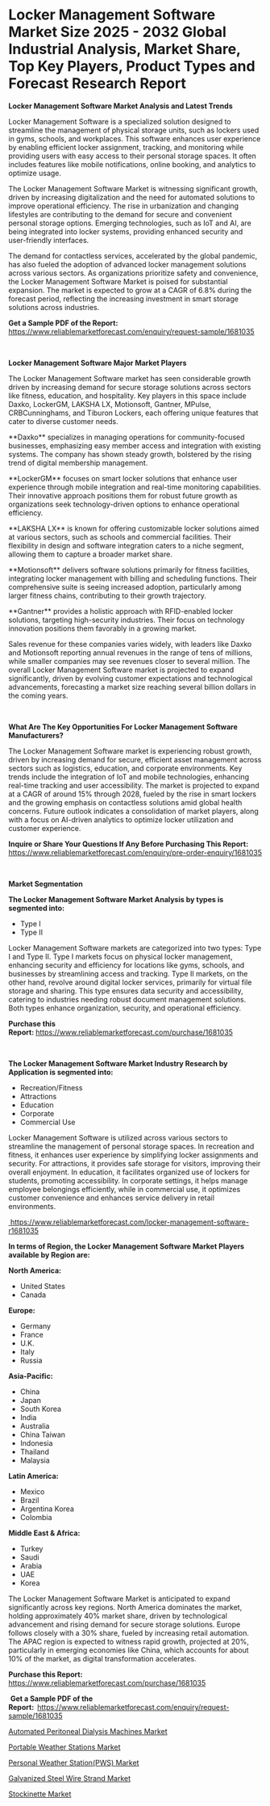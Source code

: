 <p><h1>Locker Management Software Market Size 2025 - 2032 Global Industrial Analysis, Market Share, Top Key Players, Product Types and Forecast Research Report</h1></p><p><strong>Locker Management Software Market Analysis and Latest Trends</strong></p>
<p><p>Locker Management Software is a specialized solution designed to streamline the management of physical storage units, such as lockers used in gyms, schools, and workplaces. This software enhances user experience by enabling efficient locker assignment, tracking, and monitoring while providing users with easy access to their personal storage spaces. It often includes features like mobile notifications, online booking, and analytics to optimize usage.</p><p>The Locker Management Software Market is witnessing significant growth, driven by increasing digitalization and the need for automated solutions to improve operational efficiency. The rise in urbanization and changing lifestyles are contributing to the demand for secure and convenient personal storage options. Emerging technologies, such as IoT and AI, are being integrated into locker systems, providing enhanced security and user-friendly interfaces.</p><p>The demand for contactless services, accelerated by the global pandemic, has also fueled the adoption of advanced locker management solutions across various sectors. As organizations prioritize safety and convenience, the Locker Management Software Market is poised for substantial expansion. The market is expected to grow at a CAGR of 6.8% during the forecast period, reflecting the increasing investment in smart storage solutions across industries.</p></p>
<p><strong>Get a Sample PDF of the Report:&nbsp;</strong> <a href="https://www.reliablemarketforecast.com/enquiry/request-sample/1681035?utm_campaign=1903&utm_medium=2&utm_source=Github&utm_content=ia&utm_term=24032025&utm_id=locker-management-software">https://www.reliablemarketforecast.com/enquiry/request-sample/1681035</a></p>
<p>&nbsp;</p>
<p><strong>Locker Management Software Major Market Players</strong></p>
<p><p>The Locker Management Software market has seen considerable growth driven by increasing demand for secure storage solutions across sectors like fitness, education, and hospitality. Key players in this space include Daxko, LockerGM, LAKSHA LX, Motionsoft, Gantner, MPulse, CRBCunninghams, and Tiburon Lockers, each offering unique features that cater to diverse customer needs.</p><p>**Daxko** specializes in managing operations for community-focused businesses, emphasizing easy member access and integration with existing systems. The company has shown steady growth, bolstered by the rising trend of digital membership management.</p><p>**LockerGM** focuses on smart locker solutions that enhance user experience through mobile integration and real-time monitoring capabilities. Their innovative approach positions them for robust future growth as organizations seek technology-driven options to enhance operational efficiency.</p><p>**LAKSHA LX** is known for offering customizable locker solutions aimed at various sectors, such as schools and commercial facilities. Their flexibility in design and software integration caters to a niche segment, allowing them to capture a broader market share.</p><p>**Motionsoft** delivers software solutions primarily for fitness facilities, integrating locker management with billing and scheduling functions. Their comprehensive suite is seeing increased adoption, particularly among larger fitness chains, contributing to their growth trajectory.</p><p>**Gantner** provides a holistic approach with RFID-enabled locker solutions, targeting high-security industries. Their focus on technology innovation positions them favorably in a growing market.</p><p>Sales revenue for these companies varies widely, with leaders like Daxko and Motionsoft reporting annual revenues in the range of tens of millions, while smaller companies may see revenues closer to several million. The overall Locker Management Software market is projected to expand significantly, driven by evolving customer expectations and technological advancements, forecasting a market size reaching several billion dollars in the coming years.</p></p>
<p>&nbsp;</p>
<p><strong>What Are The Key Opportunities For Locker Management Software Manufacturers?</strong></p>
<p><p>The Locker Management Software market is experiencing robust growth, driven by increasing demand for secure, efficient asset management across sectors such as logistics, education, and corporate environments. Key trends include the integration of IoT and mobile technologies, enhancing real-time tracking and user accessibility. The market is projected to expand at a CAGR of around 15% through 2028, fueled by the rise in smart lockers and the growing emphasis on contactless solutions amid global health concerns. Future outlook indicates a consolidation of market players, along with a focus on AI-driven analytics to optimize locker utilization and customer experience.</p></p>
<p><strong>Inquire or Share Your Questions If Any Before Purchasing This Report:</strong> <a href="https://www.reliablemarketforecast.com/enquiry/pre-order-enquiry/1681035?utm_campaign=1903&utm_medium=2&utm_source=Github&utm_content=ia&utm_term=24032025&utm_id=locker-management-software">https://www.reliablemarketforecast.com/enquiry/pre-order-enquiry/1681035</a></p>
<p>&nbsp;</p>
<p><strong>Market Segmentation</strong></p>
<p><strong>The Locker Management Software Market Analysis by types is segmented into:</strong></p>
<p><ul><li>Type I</li><li>Type II</li></ul></p>
<p><p>Locker Management Software markets are categorized into two types: Type I and Type II. Type I markets focus on physical locker management, enhancing security and efficiency for locations like gyms, schools, and businesses by streamlining access and tracking. Type II markets, on the other hand, revolve around digital locker services, primarily for virtual file storage and sharing. This type ensures data security and accessibility, catering to industries needing robust document management solutions. Both types enhance organization, security, and operational efficiency.</p></p>
<p><strong>Purchase this Report:&nbsp;</strong><a href="https://www.reliablemarketforecast.com/purchase/1681035?utm_campaign=1903&utm_medium=2&utm_source=Github&utm_content=ia&utm_term=24032025&utm_id=locker-management-software">https://www.reliablemarketforecast.com/purchase/1681035</a></p>
<p>&nbsp;</p>
<p><strong>The Locker Management Software Market Industry Research by Application is segmented into:</strong></p>
<p><ul><li>Recreation/Fitness</li><li>Attractions</li><li>Education</li><li>Corporate</li><li>Commercial Use</li></ul></p>
<p><p>Locker Management Software is utilized across various sectors to streamline the management of personal storage spaces. In recreation and fitness, it enhances user experience by simplifying locker assignments and security. For attractions, it provides safe storage for visitors, improving their overall enjoyment. In education, it facilitates organized use of lockers for students, promoting accessibility. In corporate settings, it helps manage employee belongings efficiently, while in commercial use, it optimizes customer convenience and enhances service delivery in retail environments.</p></p>
<p><a href="https://www.reliablemarketforecast.com/locker-management-software-r1681035?utm_campaign=1903&utm_medium=2&utm_source=Github&utm_content=ia&utm_term=24032025&utm_id=locker-management-software">&nbsp;https://www.reliablemarketforecast.com/locker-management-software-r1681035</a></p>
<p><strong>In terms of Region, the Locker Management Software Market Players available by Region are:</strong></p>
<p>
    <p> <strong> North America: </strong>
        <ul>
            <li>United States</li>
            <li>Canada</li>
        </ul>
        </p> 
    <p> <strong> Europe: </strong>
        <ul>
            <li>Germany</li>
            <li>France</li>
            <li>U.K.</li>
            <li>Italy</li>
            <li>Russia</li>
        </ul>
        </p> 
    <p> <strong> Asia-Pacific: </strong>
        <ul>
            <li>China</li>
            <li>Japan</li>
            <li>South Korea</li>
            <li>India</li>
            <li>Australia</li>
            <li>China Taiwan</li>
            <li>Indonesia</li>
            <li>Thailand</li>
            <li>Malaysia</li>
        </ul>
        </p> 
    <p> <strong> Latin America: </strong>
        <ul>
            <li>Mexico</li>
            <li>Brazil</li>
            <li>Argentina Korea</li>
            <li>Colombia</li>
        </ul>
        </p> 
    <p> <strong> Middle East & Africa: </strong>
        <ul>
            <li>Turkey</li>
            <li>Saudi</li>
            <li>Arabia</li>
            <li>UAE</li>
            <li>Korea</li>
        </ul>
    </p>
    </p>
<p><p>The Locker Management Software Market is anticipated to expand significantly across key regions. North America dominates the market, holding approximately 40% market share, driven by technological advancement and rising demand for secure storage solutions. Europe follows closely with a 30% share, fueled by increasing retail automation. The APAC region is expected to witness rapid growth, projected at 20%, particularly in emerging economies like China, which accounts for about 10% of the market, as digital transformation accelerates.</p></p>
<p><strong>Purchase this Report: </strong><a href="https://www.reliablemarketforecast.com/purchase/1681035?utm_campaign=1903&utm_medium=2&utm_source=Github&utm_content=ia&utm_term=24032025&utm_id=locker-management-software">https://www.reliablemarketforecast.com/purchase/1681035</a></p>
<p>&nbsp;<strong>Get a Sample PDF of the Report:&nbsp;&nbsp;</strong><a href="https://www.reliablemarketforecast.com/enquiry/request-sample/1681035?utm_campaign=1903&utm_medium=2&utm_source=Github&utm_content=ia&utm_term=24032025&utm_id=locker-management-software">https://www.reliablemarketforecast.com/enquiry/request-sample/1681035</a></p>
<p><strong></strong></p>
<p><p><a href="https://github.com/landtmman/Market-Research-Report-List-1/blob/main/automated-peritoneal-dialysis-machines-market.md?utm_campaign=1903&utm_medium=2&utm_source=Github&utm_content=ia&utm_term=24032025&utm_id=locker-management-software">Automated Peritoneal Dialysis Machines Market</a></p><p><a href="https://github.com/djoeamakeh/Market-Research-Report-List-1/blob/main/portable-weather-stations-market.md?utm_campaign=1903&utm_medium=2&utm_source=Github&utm_content=ia&utm_term=24032025&utm_id=locker-management-software">Portable Weather Stations Market</a></p><p><a href="https://github.com/negrocybul4w/Market-Research-Report-List-1/blob/main/personal-weather-stationpws-market.md?utm_campaign=1903&utm_medium=2&utm_source=Github&utm_content=ia&utm_term=24032025&utm_id=locker-management-software">Personal Weather Station(PWS) Market</a></p><p><a href="https://github.com/lonanweaseh4/Market-Research-Report-List-1/blob/main/galvanized-steel-wire-strand-market.md?utm_campaign=1903&utm_medium=2&utm_source=Github&utm_content=ia&utm_term=24032025&utm_id=locker-management-software">Galvanized Steel Wire Strand Market</a></p><p><a href="https://github.com/tigoryemm/Market-Research-Report-List-1/blob/main/stockinette-market.md?utm_campaign=1903&utm_medium=2&utm_source=Github&utm_content=ia&utm_term=24032025&utm_id=locker-management-software">Stockinette Market</a></p></p>